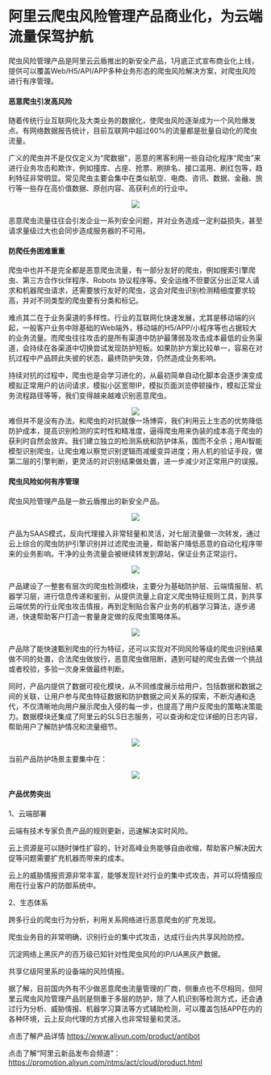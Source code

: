 # 阿里云爬虫风险管理产品商业化，为云端流量保驾护航
爬虫风险管理产品是阿里云云盾推出的新安全产品，1月底正式宣布商业化上线，提供可以覆盖Web/H5/API/APP多种业务形态的爬虫风险解决方案，对爬虫风险进行有序管理。

<h4>恶意爬虫引发高风险</h4>
随着传统行业互联网化及大类业务的数据化，使爬虫风险逐渐成为一个风险爆发点。有网络数据报告统计，目前互联网中超过60%的流量都是批量自动化的爬虫流量。

广义的爬虫并不是仅仅定义为“爬数据”，恶意的黑客利用一些自动化程序“爬虫”来进行业务攻击和欺诈，例如撞库、占座、抢票、刷排名、接口滥用、刷红包等，趋利特征非常明显。常见爬虫主要会集中在类似航空、电商、咨讯、数据、金融、旅行等一些存在高价值数据、原创内容、高获利点的行业中。
<div style="text-align:center" align="center">
<img src="/images/阿里云爬虫1.png" align="center" />
</div>

恶意爬虫流量往往会引发企业一系列安全问题，并对业务造成一定利益损失，甚至请求量级过大也会同步造成服务器的不可用。

<h4>防爬任务困难重重</h4>

爬虫中也并不是完全都是恶意爬虫流量，有一部分友好的爬虫，例如搜索引擎爬虫、第三方合作伙伴程序、Robots 协议程序等。安全运维不但要区分出正常人请求和机器爬虫请求，还需要放行友好的爬虫，这会对爬虫识别检测精细度要求较高，并对不同类型的爬虫要有分类和标记。

难点其二在于业务渠道的多样性。行业的互联网化快速发展，尤其是移动端的兴起，一般客户业务中除基础的Web端外，移动端的H5/APP/小程序等也占据较大的业务流量。而爬虫往往攻击的是所有渠道中防护最薄弱及攻击成本最低的业务渠道，会持续在各渠道中切换尝试发现防护短板。如果防护方案比较单一，容易在对抗过程中产品顾此失彼的状态，最终防护失效，仍然造成业务影响。

持续对抗的过程中，爬虫也是会学习进化的，从最初简单自动化脚本会逐步演变成模拟正常用户的访问请求，模拟小区宽带IP，模拟页面浏览停顿操作，模拟正常业务流程路径等等，我们变得越来越难识别恶意爬虫。
<div style="text-align:center" align="center">
<img src="/images/阿里云爬虫2.png" align="center" />
</div>
难但并不是没有办法。和爬虫的对抗就像一场博弈，我们利用云上生态的优势降低防护成本，提高识别检测的实时性和精准度，逼得爬虫用来伪装的成本高于爬虫的获利时自然会放弃。我们建立独立的检测系统和防护体系，围而不全杀；用AI智能模型识别爬虫，让爬虫难以察觉识别逻辑而减缓变异进度；用人机的验证手段，做第二层的引擎判断，更灵活的对识别结果做处置，进一步减少对正常用户的误报。

<h4>爬虫风险如何有序管理</h4>

爬虫风险管理产品是一款云盾推出的新安全产品。
<div style="text-align:center" align="center">
<img src="/images/阿里云爬虫3.png" align="center" />
</div>

产品为SAAS模式，反向代理接入非常轻量和灵活，对七层流量做一次转发，通过云上综合的爬虫防护引擎识别并过滤爬虫流量，帮助客户降低恶意的自动化程序带来的业务影响。干净的业务流量会被继续转发到源站，保证业务正常运行。
<div style="text-align:center" align="center">
<img src="/images/阿里云爬虫4.png" align="center" />
</div>

产品建设了一整套有层次的爬虫检测模块，主要分为基础防护层、云端情报层、机器学习层，进行信息传递和鉴别，从提供流量上自定义爬虫特征规则工具，到共享云端优势的行业爬虫攻击情报，再到定制贴合客户业务的机器学习算法，逐步递进，快速帮助客户打造一套量身定做的反爬虫策略体系。
<div style="text-align:center" align="center">
<img src="/images/阿里云爬虫5.png" align="center" />
</div>

产品除了能快速甄别爬虫的行为特征，还可以实现对不同风险等级的爬虫识别结果做不同的处置，合法爬虫做放行，恶意爬虫做阻断，遇到可疑的爬虫去做一个挑战或者校验，多验一次身来做最终判断。

同时，产品内提供了数据可视化模块，从不同维度展示给用户，包括数据和数据之间的关联，让用户参与爬虫特征数据和防护数据之间关系的探索，不断沟通和迭代，不仅清晰地向用户展示爬虫入侵的每一步，也提高了用户反爬虫的策略决策能力。数据模块还集成了阿里云的SLS日志服务，可以查询和定位详细的日志内容，帮助用户了解防护情况和流量细节。
<div style="text-align:center" align="center">
<img src="/images/阿里云爬虫6.png" align="center" />
</div>

当前产品防护场景主要集中在：
<div style="text-align:center" align="center">
<img src="/images/阿里云爬虫7.png" align="center" />
</div>

<h4>产品优势突出</h4>

1、云端部署

云端有技术专家负责产品的规则更新，迅速解决实时风险。

云上资源是可以随时弹性扩容的，针对高峰业务能够自由收缩，帮助客户解决因大促等问题需要扩充机器而带来的成本。

云上的威胁情报资源非常丰富，能够发现针对行业的集中式攻击，并可以将情报应用在行业客户的防御系统中。

2、生态体系

跨多行业的爬虫行为分析，利用关系网络进行恶意爬虫的扩充发现。

爬虫业务目的非常明确，识别行业的集中式攻击，达成行业内共享风险防控。

沉淀网络上黑灰产的百万级已知针对性爬虫风险的IP/UA黑灰产数据。

共享亿级阿里系的设备端的风险情报。

据了解，目前国内外有不少做恶意爬虫流量管理的厂商，侧重点也不尽相同，但阿里云爬虫风险管理产品则是侧重于多层的防护，除了人机识别等检测方式，还会通过行为分析、威胁情报、机器学习算法等方式辅助检测，可以覆盖包括APP在内的各种环境，云上反向代理的方式接入也非常轻量和灵活。

点击了解产品详情
https://www.aliyun.com/product/antibot

点击了解“阿里云新品发布会频道”：
https://promotion.aliyun.com/ntms/act/cloud/product.html
